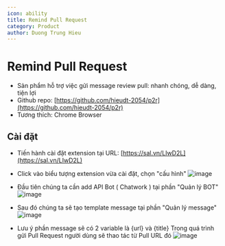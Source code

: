 ```yaml
---
icon: ability
title: Remind Pull Request
category: Product
author: Duong Trung Hieu
---
```


# Remind Pull Request

- Sản phẩm hỗ trợ việc gửi message review pull: nhanh chóng, dễ dàng, tiện lợi
- Github repo: [https://github.com/hieudt-2054/p2r](https://github.com/hieudt-2054/p2r)
- Tương thích: Chrome Browser

## Cài đặt

- Tiến hành cài đặt extension tại URL: [https://sal.vn/LIwD2L](https://sal.vn/LIwD2L)

- Click vào biểu tượng extension vừa cài đặt, chọn "cấu hình"
![image](https://user-images.githubusercontent.com/55786352/108147724-fe487700-7101-11eb-9835-dda3f8f20469.png)

- Đầu tiên chúng ta cần add API Bot ( Chatwork ) tại phần "Quản lý BOT"
![image](https://user-images.githubusercontent.com/55786352/108147781-1e783600-7102-11eb-9b33-4822b0b1b378.png)

- Sau đó chúng ta sẽ tạo template message tại phần "Quản lý message"
![image](https://user-images.githubusercontent.com/55786352/108147861-4071b880-7102-11eb-9492-9e0e1dba21cd.png)

- Lưu ý phần message sẽ có 2 variable là {url} và {title}
Trong quá trình gửi Pull Request người dùng sẽ thao tác từ Pull URL đó
![image](https://i.ibb.co/r257NBS/new.png)
